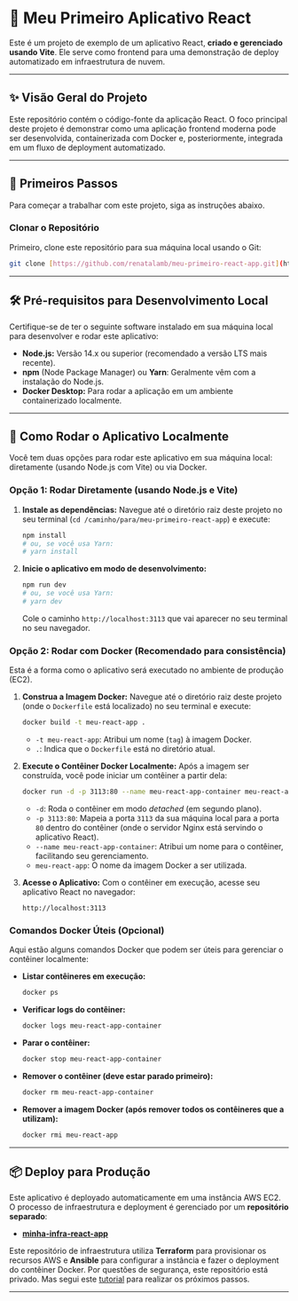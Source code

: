 # 🚀 Meu Primeiro Aplicativo React

Este é um projeto de exemplo de um aplicativo React, **criado e gerenciado usando Vite**. Ele serve como frontend para uma demonstração de deploy automatizado em infraestrutura de nuvem.

---

## ✨ Visão Geral do Projeto

Este repositório contém o código-fonte da aplicação React. O foco principal deste projeto é demonstrar como uma aplicação frontend moderna pode ser desenvolvida, containerizada com Docker e, posteriormente, integrada em um fluxo de deployment automatizado.

---

## 🏁 Primeiros Passos

Para começar a trabalhar com este projeto, siga as instruções abaixo.

### Clonar o Repositório

Primeiro, clone este repositório para sua máquina local usando o Git:

```bash
git clone [https://github.com/renatalamb/meu-primeiro-react-app.git](https://github.com/renatalamb/meu-primeiro-react-app.git)
```

---

## 🛠️ Pré-requisitos para Desenvolvimento Local

Certifique-se de ter o seguinte software instalado em sua máquina local para desenvolver e rodar este aplicativo:

* **Node.js:** Versão 14.x ou superior (recomendado a versão LTS mais recente).
* **npm** (Node Package Manager) ou **Yarn**: Geralmente vêm com a instalação do Node.js.
* **Docker Desktop:** Para rodar a aplicação em um ambiente containerizado localmente.

---


## 🚀 Como Rodar o Aplicativo Localmente

Você tem duas opções para rodar este aplicativo em sua máquina local: diretamente (usando Node.js com Vite) ou via Docker.

### Opção 1: Rodar Diretamente (usando Node.js e Vite)

1.  **Instale as dependências:**
    Navegue até o diretório raiz deste projeto no seu terminal (`cd /caminho/para/meu-primeiro-react-app`) e execute:
    ```bash
    npm install
    # ou, se você usa Yarn:
    # yarn install
    ```

2.  **Inicie o aplicativo em modo de desenvolvimento:**
    ```bash
    npm run dev
    # ou, se você usa Yarn:
    # yarn dev
    ```
    Cole o caminho `http://localhost:3113` que vai aparecer no seu terminal no seu navegador. 

### Opção 2: Rodar com Docker (Recomendado para consistência)

Esta é a forma como o aplicativo será executado no ambiente de produção (EC2).

1.  **Construa a Imagem Docker:**
    Navegue até o diretório raiz deste projeto (onde o `Dockerfile` está localizado) no seu terminal e execute:
    ```bash
    docker build -t meu-react-app .
    ```
    * `-t meu-react-app`: Atribui um nome (`tag`) à imagem Docker.
    * `.`: Indica que o `Dockerfile` está no diretório atual.

2.  **Execute o Contêiner Docker Localmente:**
    Após a imagem ser construída, você pode iniciar um contêiner a partir dela:
    ```bash
    docker run -d -p 3113:80 --name meu-react-app-container meu-react-app
    ```
    * `-d`: Roda o contêiner em modo *detached* (em segundo plano).
    * `-p 3113:80`: Mapeia a porta `3113` da sua máquina local para a porta `80` dentro do contêiner (onde o servidor Nginx está servindo o aplicativo React).
    * `--name meu-react-app-container`: Atribui um nome para o contêiner, facilitando seu gerenciamento.
    * `meu-react-app`: O nome da imagem Docker a ser utilizada.

3.  **Acesse o Aplicativo:**
    Com o contêiner em execução, acesse seu aplicativo React no navegador:
    ```
    http://localhost:3113
    ```

### Comandos Docker Úteis (Opcional)

Aqui estão alguns comandos Docker que podem ser úteis para gerenciar o contêiner localmente:

* **Listar contêineres em execução:**
    ```bash
    docker ps
    ```
* **Verificar logs do contêiner:**
    ```bash
    docker logs meu-react-app-container
    ```
* **Parar o contêiner:**
    ```bash
    docker stop meu-react-app-container
    ```
* **Remover o contêiner (deve estar parado primeiro):**
    ```bash
    docker rm meu-react-app-container
    ```
* **Remover a imagem Docker (após remover todos os contêineres que a utilizam):**
    ```bash
    docker rmi meu-react-app
    ```

---

## 📦 Deploy para Produção

Este aplicativo é deployado automaticamente em uma instância AWS EC2. O processo de infraestrutura e deployment é gerenciado por um **repositório separado**:

* **[minha-infra-react-app](https://github.com/renatalamb/minha-infra-react-app)** 

Este repositório de infraestrutura utiliza **Terraform** para provisionar os recursos AWS e **Ansible** para configurar a instância e fazer o deployment do contêiner Docker. Por questões de segurança, este repositório está privado. Mas segui este [tutorial](https://dev.to/mariehposa/how-to-deploy-an-application-to-aws-ec2-instance-using-terraform-and-ansible-3e78) para realizar os próximos passos.

---
